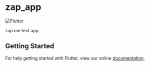 # zap_app

![Flutter](https://github.com/zap-me/zapm_app/workflows/Flutter/badge.svg)

zap.me test app

## Getting Started

For help getting started with Flutter, view our online
[documentation](https://flutter.io/).
